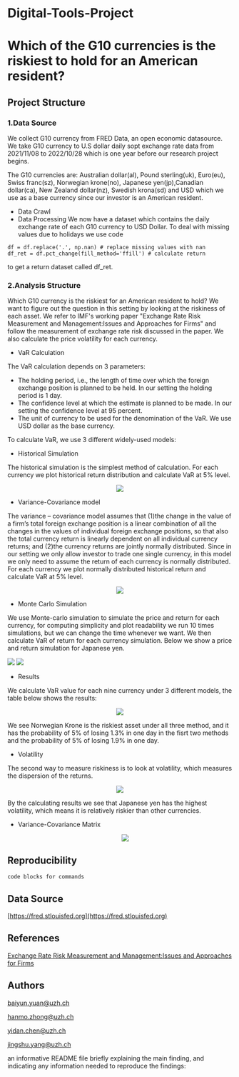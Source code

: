 # Digital-Tools-Project
# Which of the G10 currencies is the riskiest to hold for an American resident?

## Project Structure
### 1.Data Source

We collect G10 currency from FRED Data, an open economic datasource. We take G10 currency to U.S dollar daily sopt exchange rate data from 2021/11/08 to 2022/10/28 which is one year before our research project begins.

The G10 currencies are: Australian dollar(al), Pound sterling(uk), Euro(eu), Swiss franc(sz), Norwegian krone(no), Japanese yen(jp),Canadian dollar(ca), New Zealand dollar(nz), Swedish krona(sd) and USD which we use as a base currency since our investor is an American resident.

* Data Crawl
* Data Processing
We now have a dataset which contains the daily exchange rate of each G10 currency to USD Dollar. 
To deal with missing values due to holidays we use code
```
df = df.replace('.', np.nan) # replace missing values with nan
df_ret = df.pct_change(fill_method='ffill') # calculate return
```
to get a return dataset called df_ret.


### 2.Analysis Structure

Which G10 currency is the riskiest for an American resident to hold? We want to figure out the question in this setting by looking at the riskiness of each asset. We refer to IMF's working paper "Exchange Rate Risk Measurement and Management:Issues and Approaches for Firms" and follow the measurement of exchange rate risk discussed in the paper. We also calculate the price volatility for each currency.

* VaR Calculation

The VaR calculation depends on 3 parameters:
  * The holding period, i.e., the length of time over which the foreign exchange position is planned to be held. In our setting the holding period is 1 day.
  * The confidence level at which the estimate is planned to be made. In our setting the confidence level at 95 percent.
  * The unit of currency to be used for the denomination of the VaR. We use USD dollar as the base currency.

To calculate VaR, we use 3 different widely-used models:
  * Historical Simulation

  The historical simulation is the simplest method of calculation. For each currency we plot historical return distribution and calculate VaR at 5% level.

<p align="center">
  <img src="https://user-images.githubusercontent.com/103332502/207389480-5deecc36-dc1f-40e2-b70c-34b7e7385875.png" />
</p>


  * Variance-Covariance model

  The variance – covariance model assumes that (1)the change in the value of a firm’s total foreign exchange position is a linear combination of all the changes in the values of individual foreign exchange positions, so that also the total currency return is linearly dependent on all individual currency returns; and (2)the currency returns are jointly normally distributed. Since in our setting we only allow investor to trade one single currency, in this model we only need to assume the return of each currency is normally distributed.
  For each currency we plot normally distributed historical return and calculate VaR at 5% level.
  
  <p align="center">
  <img src="https://user-images.githubusercontent.com/103332502/207391751-a41baf1a-866e-47d9-a8aa-746c53aebe9c.png" />
</p>
  
  
  * Monte Carlo Simulation
  
  We use Monte-carlo simulation to simulate the price and return for each currency, for computing simplicity and plot readability we run 10 times simulations, but we can change the time whenever we want. We then calculate VaR of return for each currency simulation. Below we show a price and return simulation for Japanese yen.
  
<p float="left">
  <img src="https://user-images.githubusercontent.com/103332502/207393192-318fd34b-e205-489b-94b5-45e51128786e.png"  />
  <img src="https://user-images.githubusercontent.com/103332502/207393760-e17377c1-e71b-4477-ba74-03ce87e0cb18.png"  /> 
</p>

* Results

We calculate VaR value for each nine currency under 3 different models, the table below shows the results:
  <p align="center">
  <img src="https://user-images.githubusercontent.com/103332502/207396522-3e3026d6-33ff-4357-9b8e-9f3b104f6891.png" />
</p>

We see Norwegian Krone is the riskiest asset under all three method, and it has the probability of 5% of losing 1.3% in one day in the fisrt two methods and the probability of 5% of losing 1.9% in one day.

* Volatility

The second way to measure riskiness is to look at volatility, which measures the dispersion of the returns.

  <p align="center">
  <img src="https://user-images.githubusercontent.com/103332502/207399427-20c23a7b-d2e1-4c53-bc1b-583087676579.png" />
</p>

By the calculating results we see that Japanese yen has the highest volatility, which means it is relatively riskier than other currencies.

* Variance-Covariance Matrix


  <p align="center">
  <img src="https://user-images.githubusercontent.com/103332502/207399989-3359dd7f-a010-4c72-9185-3205f841b9ae.png" />
</p>



## Reproducibility
```
code blocks for commands
```

## Data Source
[https://fred.stlouisfed.org](https://fred.stlouisfed.org)


## References
[Exchange Rate Risk Measurement and Management:Issues and Approaches for Firms](https://www.imf.org/en/Publications/WP/Issues/2016/12/31/Exchange-Rate-Risk-Measurement-and-Management-Issues-and-Approaches-for-Firms-20120)

## Authors
baiyun.yuan@uzh.ch

hanmo.zhong@uzh.ch

yidan.chen@uzh.ch

jingshu.yang@uzh.ch

an informative README file briefly explaining the main finding, and indicating any information needed to reproduce the findings:

